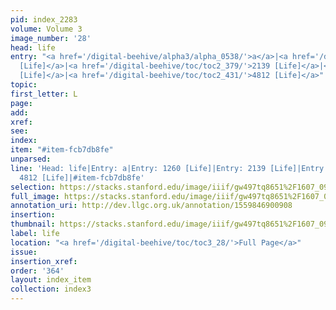 ```yaml
---
pid: index_2283
volume: Volume 3
image_number: '28'
head: life
entry: "<a href='/digital-beehive/alpha3/alpha_0538/'>a</a>|<a href='/digital-beehive/toc/toc2_245/'>1260
  [Life]</a>|<a href='/digital-beehive/toc/toc2_379/'>2139 [Life]</a>|<a href='/digital-beehive/num1/num_0070/'>69
  [Life]</a>|<a href='/digital-beehive/toc/toc2_431/'>4812 [Life]</a>"
topic: 
first_letter: L
page: 
add: 
xref: 
see: 
index: 
item: "#item-fcb7db8fe"
unparsed: 
line: 'Head: life|Entry: a|Entry: 1260 [Life]|Entry: 2139 [Life]|Entry: 69 [Life]|Entry:
  4812 [Life]|#item-fcb7db8fe'
selection: https://stacks.stanford.edu/image/iiif/gw497tq8651%2F1607_0971/1138,2774,687,184/full/0/default.jpg
full_image: https://stacks.stanford.edu/image/iiif/gw497tq8651%2F1607_0971/full/full/0/default.jpg
annotation_uri: http://dev.llgc.org.uk/annotation/1559846900908
insertion: 
thumbnail: https://stacks.stanford.edu/image/iiif/gw497tq8651%2F1607_0971/1138,2774,687,184/150,/0/default.jpg
label: life
location: "<a href='/digital-beehive/toc/toc3_28/'>Full Page</a>"
issue: 
insertion_xref: 
order: '364'
layout: index_item
collection: index3
---
```

